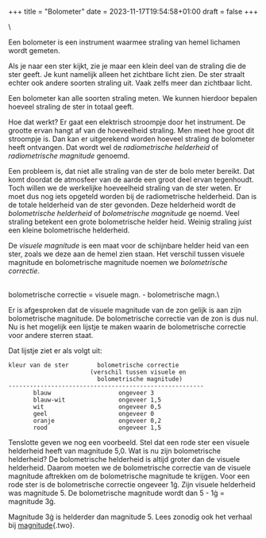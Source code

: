 +++
title = "Bolometer"
date = 2023-11-17T19:54:58+01:00
draft = false
+++

\

Een bolometer is een instrument waarmee straling van hemel lichamen
wordt gemeten.

Als je naar een ster kijkt, zie je maar een klein deel van de straling
die de ster geeft. Je kunt namelijk alleen het zichtbare licht zien. De
ster straalt echter ook andere soorten straling uit. Vaak zelfs meer dan
zichtbaar licht.

Een bolometer kan alle soorten straling meten. We kunnen hierdoor
bepalen hoeveel straling de ster in totaal geeft.

Hoe dat werkt? Er gaat een elektrisch stroompje door het instrument. De
grootte ervan hangt af van de hoeveelheid straling. Men meet hoe groot
dit stroompje is. Dan kan er uitgerekend worden hoeveel straling de
bolometer heeft ontvangen. Dat wordt wel de *radiometrische helderheid*
of *radiometrische magnitude* genoemd.

Een probleem is, dat niet alle straling van de ster de bolo meter
bereikt. Dat komt doordat de atmosfeer van de aarde een groot deel ervan
tegenhoudt. Toch willen we de werkelijke hoeveelheid straling van de
ster weten. Er moet dus nog iets opgeteld worden bij de radiometrische
helderheid. Dan is de totale helderheid van de ster gevonden. Deze
helderheid wordt de *bolometrische helderheid* of *bolometrische
magnitude* ge noemd. Veel straling betekent een grote bolometrische
helder heid. Weinig straling juist een kleine bolometrische helderheid.

De *visuele magnitude* is een maat voor de schijnbare helder heid van
een ster, zoals we deze aan de hemel zien staan. Het verschil tussen
visuele magnitude en bolometrische magnitude noemen we *bolometrische
correctie*.

\
bolometrische correctie = visuele magn. - bolometrische magn.\

Er is afgesproken dat de visuele magnitude van de zon gelijk is aan zijn
bolometrische magnitude. De bolometrische correctie van de zon is dus
nul. Nu is het mogelijk een lijstje te maken waarin de bolometrische
correctie voor andere sterren staat.

Dat lijstje ziet er als volgt uit:

    kleur van de ster        bolometrische correctie        
                           (verschil tussen visuele en      
                             bolometrische magnitude)       
    ------------------------------------------------------- 
           blauw                   ongeveer 3                
           blauw-wit               ongeveer 1,5              
           wit                     ongeveer 0,5              
           geel                    ongeveer 0                
           oranje                  ongeveer 0,2              
           rood                    ongeveer 1,5              

Tenslotte geven we nog een voorbeeld. Stel dat een rode ster een visuele
helderheid heeft van magnitude 5,0. Wat is nu zijn bolometrische
helderheid? De bolometrische helderheid is altijd groter dan de visuele
helderheid. Daarom moeten we de bolometrische correctie van de visuele
magnitude aftrekken om de bolometrische magnitude te krijgen. Voor een
rode ster is de bolometrische correctie ongeveer 1ġ. Zijn visuele
helderheid was magnitude 5. De bolometrische magnitude wordt dan 5 - 1ġ
= magnitude 3ġ.

Magnitude 3ġ is helderder dan magnitude 5. Lees zonodig ook het verhaal
bij [magnitude](magnitud.html){.two}.

